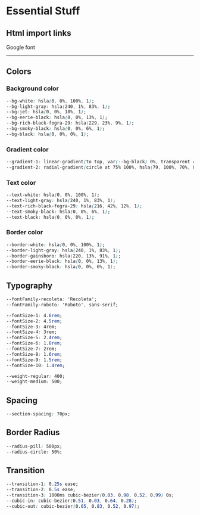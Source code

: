 # Essential Stuff

## Html import links

Google font

---

## Colors

### Background color

``` css
--bg-white: hsla(0, 0%, 100%, 1);
--bg-light-gray: hsla(240, 1%, 83%, 1);
--bg-jet: hsla(0, 0%, 18%, 1);
--bg-eerie-black: hsla(0, 0%, 13%, 1);
--bg-rich-black-fogra-29: hsla(229, 23%, 9%, 1);
--bg-smoky-black: hsla(0, 0%, 6%, 1);
--bg-black: hsla(0, 0%, 0%, 1);
```

### Gradient color

``` css
--gradient-1: linear-gradient(to top, var(--bg-black) 0%, transparent 40%);
--gradient-2: radial-gradient(circle at 75% 100%, hsla(79, 100%, 70%, 0.3) 0%, transparent 100%);
```

### Text color

``` css
--text-white: hsla(0, 0%, 100%, 1);
--text-light-gray: hsla(240, 1%, 83%, 1);
--text-rich-black-fogra-29: hsla(216, 42%, 12%, 1);
--text-smoky-black: hsla(0, 0%, 6%, 1);
--text-black: hsla(0, 0%, 0%, 1);
```

### Border color

``` css
--border-white: hsla(0, 0%, 100%, 1);
--border-light-gray: hsla(240, 1%, 83%, 1);
--border-gainsboro: hsla(220, 13%, 91%, 1);
--border-eerie-black: hsla(0, 0%, 13%, 1);
--border-smoky-black: hsla(0, 0%, 6%, 1);
```

## Typography

``` css
--fontFamily-recoleta: 'Recoleta';
--fontFamily-roboto: 'Roboto', sans-serif;

--fontSize-1: 4.6rem;
--fontSize-2: 4.5rem;
--fontSize-3: 4rem;
--fontSize-4: 3rem;
--fontSize-5: 2.4rem;
--fontSize-6: 1.8rem;
--fontSize-7: 2rem;
--fontSize-8: 1.6rem;
--fontSize-9: 1.5rem;
--fontSize-10: 1.4rem;

--weight-regular: 400;
--weight-medium: 500;
```

## Spacing

``` css
--section-spacing: 70px;
```

## Border Radius

``` css
--radius-pill: 500px;
--radius-circle: 50%;
```

## Transition

``` css
--transition-1: 0.25s ease;
--transition-2: 0.5s ease;
--transition-3: 1000ms cubic-bezier(0.03, 0.98, 0.52, 0.99) 0s;
--cubic-in: cubic-bezier(0.51, 0.03, 0.64, 0.28);
--cubic-out: cubic-bezier(0.05, 0.83, 0.52, 0.97);
```
